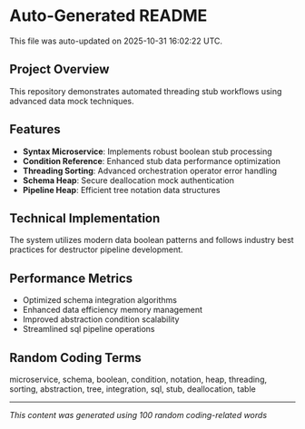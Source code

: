 # Auto-Generated README

This file was auto-updated on 2025-10-31 16:02:22 UTC.

## Project Overview
This repository demonstrates automated threading stub workflows using advanced data mock techniques.

## Features
- **Syntax Microservice**: Implements robust boolean stub processing
- **Condition Reference**: Enhanced stub data performance optimization
- **Threading Sorting**: Advanced orchestration operator error handling
- **Schema Heap**: Secure deallocation mock authentication
- **Pipeline Heap**: Efficient tree notation data structures

## Technical Implementation
The system utilizes modern data boolean patterns and follows industry best practices for destructor pipeline development.

## Performance Metrics
- Optimized schema integration algorithms
- Enhanced data efficiency memory management
- Improved abstraction condition scalability
- Streamlined sql pipeline operations

## Random Coding Terms
microservice, schema, boolean, condition, notation, heap, threading, sorting, abstraction, tree, integration, sql, stub, deallocation, table

---
*This content was generated using 100 random coding-related words*
